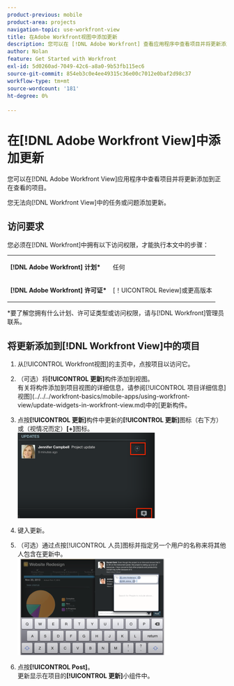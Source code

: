 ```yaml
---
product-previous: mobile
product-area: projects
navigation-topic: use-workfront-view
title: 在Adobe Workfront视图中添加更新
description: 您可以在 [!DNL Adobe Workfront] 查看应用程序中查看项目并将更新添加到正在查看的项目。
author: Nolan
feature: Get Started with Workfront
exl-id: 5d0260ad-7049-42c6-a8a0-9b53fb115ec6
source-git-commit: 854eb3c0e4ee49315c36e00c7012e0baf2d98c37
workflow-type: tm+mt
source-wordcount: '181'
ht-degree: 0%

---
```


# 在[!DNL Adobe Workfront View]中添加更新

您可以在[!DNL Adobe Workfront View]应用程序中查看项目并将更新添加到正在查看的项目。

您无法向[!DNL Workfront View]中的任务或问题添加更新。

## 访问要求

您必须在[!DNL Workfront]中拥有以下访问权限，才能执行本文中的步骤：

<table style="table-layout:auto"> 
 <col> 
 </col> 
 <col> 
 </col> 
 <tbody> 
  <tr> 
   <td role="rowheader"><strong>[!DNL Adobe Workfront] 计划*</strong></td> 
   <td> <p>任何</p> </td> 
  </tr> 
  <tr> 
   <td role="rowheader"><strong>[!DNL Adobe Workfront] 许可证*</strong></td> 
   <td> <p>[！UICONTROL Review]或更高版本</p> </td> 
  </tr> 
 </tbody> 
</table>

&#42;要了解您拥有什么计划、许可证类型或访问权限，请与[!DNL Workfront]管理员联系。

## 将更新添加到[!DNL Workfront View]中的项目

1. 从[!UICONTROL Workfront视图]的主页中，点按项目以访问它。
1. （可选）将&#x200B;**[!UICONTROL 更新]**&#x200B;构件添加到视图。\
   有关将构件添加到项目视图的详细信息，请参阅[!UICONTROL 项目详细信息]视图](../../../workfront-basics/mobile-apps/using-workfront-view/update-widgets-in-workfront-view.md)中的[更新构件。

1. 点按&#x200B;**[!UICONTROL 更新]**&#x200B;构件中更新的&#x200B;**[!UICONTROL 更新]**&#x200B;图标（右下方）或（视情况而定）**[+]**&#x200B;图标。\
   ![[!DNL workfront_view_updates_icon].png](assets/workfront-view-updates-icon-315x196.png)

1. 键入更新。
1. （可选）通过点按[!UICONTROL 人员]图标并指定另一个用户的名称来将其他人包含在更新中。\
   ![](assets/screen-shot-2014-002-21-at-2.57.44-pm-350x222.png)

1. 点按&#x200B;**[!UICONTROL Post]**。\
   更新显示在项目的&#x200B;**[!UICONTROL 更新]**&#x200B;小组件中。
